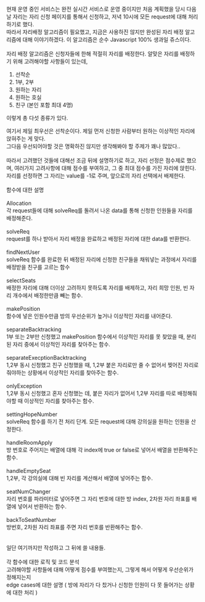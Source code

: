 현재 운영 중인 서비스는 완전 실시간 서비스로 운영 중이지만 처음 계획했을 당시 다음날 자리는 자리 신청 페이지를 통해서 신청하고, 저녁 10시에 모든 request에 대해 처리하기로 했다.<br/>
따라서 자리배정 알고리즘이 필요했고, 지금은 사용하진 않지만 완성된 자리 배정 알고리즘에 대해 이야기하겠다. 이 알고리즘은 순수 Javascript 100% 생과일 쥬스이다.<br/>
<br/>
자리 배정 알고리즘은 신청자들에 한해 적절히 자리를 배정한다. 알맞은 자리를 배정하기 위해 고려해야할 사항들이 있는데,<br/>
1. 선착순
2. 1부, 2부
3. 원하는 자리
4. 원하는 호실
5. 친구 (본인 포함 최대 4명)

이렇게 총 다섯 종류가 있다.<br/>

여기서 제일 최우선은 선착순이다. 제일 먼저 신청한 사람부터 원하는 이상적인 자리에 앉혀주는 게 맞다.<br/>
그다음 우선되어야할 것은 명확하진 않지만 생각해봐야 할 주제가 꽤나 많았다..<br/>
<br/>
따라서 고려했던 것들에 대해선 조금 뒤에 설명하기로 하고,
자리 선정은 점수제로 했으며, 여러가지 고려사항에 대해 점수를 부여하고, 그 중 최대 점수를 가진 자리에 앉힌다.
자리를 선정하면 그 자리는 value를 -1로 주며, 앞으로의 자리 선택에서 배제한다.<br/>
<br/>
함수에 대한 설명<br/><br/>
Allocation<br/>                      각 request들에 대해 solveReq를 돌려서 나온 data를 통해 신청한 인원들을 자리를 배정해준다.<br/><br/>
solveReq<br/>                        request를 하나 받아서 자리 배정을 완료하고 배정된 자리에 대한 data를 반환한다.<br/><br/>
findNextUser<br/>                    solveReq 함수를 완료한 뒤 배정된 자리에 신청한 친구들을 채워넣는 과정에서 자리를 배정받을 친구를 고르는 함수<br/><br/>
selectSeats<br/>                     배정한 자리에 대해 더이상 고려하지 못하도록 자리를 배제하고, 자리 희망 인원, 빈 자리 개수에서 배정한만큼 빼는 함수.<br/><br/>
makePosition<br/>                    함수에 넣은 인원수만큼 방의 우선순위가 높거나 이상적인 자리를 내어준다.<br/><br/>
separateBacktracking<br/>            1부 또는 2부만 신청했고 makePosition 함수에서 이상적인 자리를 못 찾았을 때, 분리된 자리 중에서 이상적인 자리를 찾아주는 함수.<br/><br/>
separateExecptionBacktracking<br/>   1,2부 동시 신청했고 친구 신청했을 때, 1,2부 붙은 자리로만 줄 수 없어서 찢어진 자리로 줘야하는 상황에서 이상적인 자리를 찾아주는 함수.<br/><br/>
onlyException<br/>                   1,2부 동시 신청했고 혼자 신청했는 데, 붙은 자리가 없어서 1,2부 자리를 따로 배정해줘야할 때 이상적인 자리를 찾아주는 함수.<br/><br/>
settingHopeNumber<br/>               solveReq 함수를 하기 전 처리 단계. 모든 request에 대해 강의실을 원하는 인원을 산정한다.<br/><br/>
handleRoomApply<br/>                 방 번호로 주어지는 배열에 대해 각 index에 true or false로 넣어서 배열을 반환해주는 함수.<br/><br/>
handleEmptySeat<br/>                 1,2부, 각 강의실에 대해 빈 자리를 계산해서 배열에 넣어주는 함수.<br/><br/>
seatNumChanger<br/>                  자리 번호를 파라미터로 넣어주면 그 자리 번호에 대한 방 index, 2차원 자리 좌표를 배열에 넣어서 반환하는 함수.<br/><br/>
backToSeatNumber<br/>                방번호, 2차원 자리 좌표를 주면 자리 번호를 반환해주는 함수.<br/>
<br/><br/>
일단 여기까지만 작성하고 그 뒤에 쓸 내용들.<br/>
<br/>
각 함수에 대한 로직 및 코드 분석<br/>
고려해야할 사항들에 대해 어떻게 점수를 부여했는지, 그렇게 해서 어떻게 우선순위가 정해지는지<br/>
edge cases에 대한 설명 ( 방에 자리가 다 찼거나 신청한 인원이 다 못 들어가는 상황에 대한 처리 )<br/>

